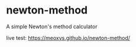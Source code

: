 # newton-method
A simple Newton's method calculator

live test: https://meoxys.github.io/newton-method/
